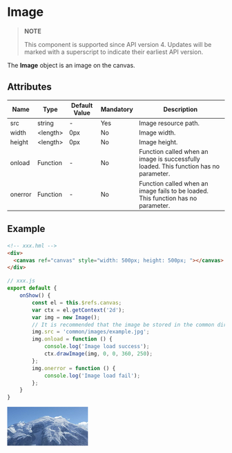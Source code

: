 # Image

>  **NOTE**
>
>  This component is supported since API version 4. Updates will be marked with a superscript to indicate their earliest API version.

The **Image** object is an image on the canvas.


## Attributes

| Name     | Type            | Default Value | Mandatory  | Description               |
| ------- | -------------- | ---- | ---- | ----------------- |
| src     | string         | -    | Yes   | Image resource path.         |
| width   | &lt;length&gt; | 0px  | No   | Image width.           |
| height  | &lt;length&gt; | 0px  | No   | Image height.           |
| onload  | Function       | -    | No   | Function called when an image is successfully loaded. This function has no parameter.|
| onerror | Function       | -    | No   | Function called when an image fails to be loaded. This function has no parameter.|


## Example

```html
<!-- xxx.hml -->
<div>
  <canvas ref="canvas" style="width: 500px; height: 500px; "></canvas>
</div>
```

```js
// xxx.js
export default {
    onShow() {
        const el = this.$refs.canvas;
        var ctx = el.getContext('2d');
        var img = new Image();
        // It is recommended that the image be stored in the common directory.
        img.src = 'common/images/example.jpg';
        img.onload = function () {
            console.log('Image load success');
            ctx.drawImage(img, 0, 0, 360, 250);
        };
        img.onerror = function () {
            console.log('Image load fail');
        };
    }
}
```


![1-9](figures/1-9.png)
